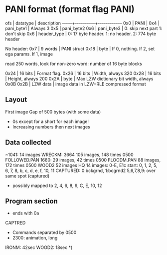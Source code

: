 # PANI format (format flag PANI)

ofs  | datatype | description
-----+----------+------------
0x0  | PANI     |
0x4  | pani_byte1     | Always 3
0x5  | pani_byte2
0x6  | pani_byte3 | 0: skip next part 1: don't skip
0x6  | header_type | 0: 17 byte header. 1: no header. 2: 774 byte header

No header:
0x7  | 9 words  | PANI struct
0x18 | byte     | If 0, nothing. If 2, set ega params. If 1, image

read 250 words, look for non-zero
word: number of 16 byte blocks

0x24 | 16 bits  | Format flag.
0x26 | 16 bits  | Width, always 320
0x28 | 16 bits  | Height, always 200
0x2A | byte     | Max LZW dictionary bit width, always 0x0B
0x2B | LZW data | image data in LZW+RLE compressed format

## Layout
First image
Gap of 500 bytes (with some data)
   - 0s except for a short for each image!
   - Increasing numbers
then next images

## Data collected
~1041: 14 images
WRECKM: 3664 105 images, 148 times 0500
FOLLOWED.PAN 1680: 29 images, 42 times 0500
FLOODM.PAN 88 images, 172 times 0500
WOOD2 52 images
HQ 14 images: 0-E, E1c start: 0, 1, 2, 5, 6, 7, 8, b, c, d, e, f, 10, 11
CAPTURED: 0:bckgrnd, 1:bcgrnd2 5,6,7,8,9: over same spot (captured)
- possibly mapped to 2, 4, 6, 8, 9, C, E, 10, 12

## Program section
* ends with 0a

CAPTRED
- Commands separated by 0500
- 2300: animation, long

IRONM: 42sec
WOOD2: 18sec
*)
